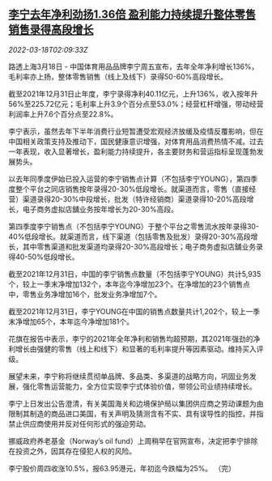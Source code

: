 <!--1647570662000-->
[李宁去年净利劲扬1.36倍 盈利能力持续提升整体零售销售录得高段增长](https://cn.reuters.com/article/lining-net-profit-0318-fri-idCNKCS2LF05Z)
------

<div><i>2022-03-18T02:09:33Z</i></div><p>路透上海3月18日 - 中国体育用品品牌李宁周五宣布，去年全年净利增长136%，毛利率亦上扬，整体零售销售（线上及线下）录得50-60%高段增长。</p><p>截至2021年12月31日止年度，李宁录得净利40.11亿元，上升136%，收入按年升56%至225.72亿元；毛利率上升3.9个百分点至53.0%；经营杠杆增强，带动经营利润率上升7.6个百分点至22.8%。</p><p>李宁表示，虽然去年下半年消费行业短暂遭受宏观经济放缓及疫情反覆影响，但在中国相关政策支持及推动下，国民健康意识增强，对体育用品消费热情不减。过去一年表现，收入显著增长，盈利能力持续提升，各主要财务和营运指标呈现蓬勃发展势头。</p><p>以去年同季度伊始已投入运营的李宁销售点计算（不包括李宁YOUNG），第四季度整个平台之同店销售按年录得20-30%低段增长。就渠道而言，零售（直接经营）渠道录得20-30%中段增长，批发（特许经销商）渠道录得10-20%高段增长，电子商务虚拟店舖业务按年增长为20-30%高段。</p><p>第四季度李宁销售点（不包括李宁YOUNG）于整个平台之零售流水按年录得30-40%低段增长。就渠道而言，线下渠道（包括零售及批发）录得20-30%高段增长，其中零售渠道和批发渠道均录得20-30%高段增长；电子商务虚拟店舖业务录得40-50%低段增长。</p><p>截至2021年12月31日，中国的李宁销售点数量（不包括李宁YOUNG）共计5,935个，较上一季末净增加132个，本年迄今净增加23个。在净增加的23个销售点中，零售业务净增加16个，批发业务净增加7个。</p><p>截至2021年12月31日，李宁YOUNG在中国的销售点数量共计1,202个，较上一季末净增加65个，本年迄今净增加181个。</p><p>花旗在报告中表示，李宁的2021年全年净利和销售均超预期，其2021年强劲的净利增长由强健的零售（线上和线下）和显著的毛利率提升等因素驱动。维持买入评级。</p><p>展望未来，李宁称将继续贯彻单品牌、多品类、多渠道的战略方向，巩固业务发展，强化零售运营能力，全方位实现李宁式体验价值，带领公司业绩持续增长。</p><p>李宁上日发出公告澄清，有关美国海关和边境保护局以集团供应商之劳动课题为由限制其制造的商品进口美国，有关声明及猜测含有不实、具有误导性的指控，并指禁止供应商使用并反对任何形式的强迫劳动。</p><p>挪威政府养老基金（Norway’s oil fund）上周稍早在官网宣布，决定把李宁排除在投资之外，因其存在侵犯人权的风险。</p><p>李宁股价周四收涨10.5%，报63.95港元，年初迄今跌幅为25%。 （完）</p>
